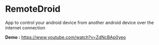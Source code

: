 RemoteDroid
===========

App to control your android device from another android device over the internet connection

**Demo :** https://www.youtube.com/watch?v=ZdNcBAp0yeo